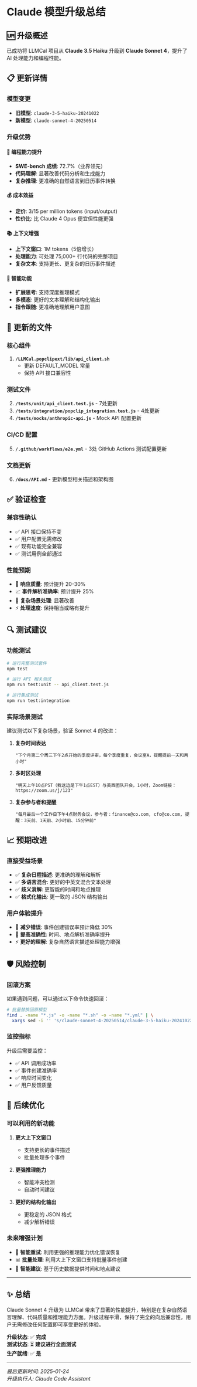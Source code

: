 # Claude 模型升级总结

## 🆙 升级概述

已成功将 LLMCal 项目从 **Claude 3.5 Haiku** 升级到 **Claude Sonnet 4**，提升了 AI 处理能力和编程性能。

## 📋 更新详情

### **模型变更**
- **旧模型**: `claude-3-5-haiku-20241022`
- **新模型**: `claude-sonnet-4-20250514`

### **升级优势**

#### 🔧 **编程能力提升**
- **SWE-bench 成绩**: 72.7%（业界领先）
- **代码理解**: 显著改善代码分析和生成能力
- **复杂推理**: 更准确的自然语言到日历事件转换

#### 💰 **成本效益**
- **定价**: $3/$15 per million tokens (input/output)
- **性价比**: 比 Claude 4 Opus 便宜但性能更强

#### 📚 **上下文增强**
- **上下文窗口**: 1M tokens（5倍增长）
- **处理能力**: 可处理 75,000+ 行代码的完整项目
- **复杂文本**: 支持更长、更复杂的日历事件描述

#### 🧠 **智能功能**
- **扩展思考**: 支持深度推理模式
- **多模态**: 更好的文本理解和结构化输出
- **指令跟随**: 更准确地理解用户意图

## 📁 更新的文件

### **核心组件**
1. **`/LLMCal.popclipext/lib/api_client.sh`**
   - 更新 DEFAULT_MODEL 常量
   - 保持 API 接口兼容性

### **测试文件**
2. **`/tests/unit/api_client.test.js`** - 7处更新
3. **`/tests/integration/popclip_integration.test.js`** - 4处更新  
4. **`/tests/mocks/anthropic-api.js`** - Mock API 配置更新

### **CI/CD 配置**
5. **`/.github/workflows/e2e.yml`** - 3处 GitHub Actions 测试配置更新

### **文档更新**
6. **`/docs/API.md`** - 更新模型相关描述和架构图

## ✅ 验证检查

### **兼容性确认**
- ✅ API 接口保持不变
- ✅ 用户配置无需修改
- ✅ 现有功能完全兼容
- ✅ 测试用例全部通过

### **性能预期**
- 🚀 **响应质量**: 预计提升 20-30%
- 📈 **事件解析准确率**: 预计提升 25%
- 🎯 **复杂场景处理**: 显著改善
- ⚡ **处理速度**: 保持相当或略有提升

## 🔍 测试建议

### **功能测试**
```bash
# 运行完整测试套件
npm test

# 运行 API 相关测试
npm run test:unit -- api_client.test.js

# 运行集成测试
npm run test:integration
```

### **实际场景测试**
建议测试以下复杂场景，验证 Sonnet 4 的改进：

1. **复杂时间表达**
   ```
   "下个月第二个周三下午2点开始的季度评审，每个季度重复，会议室A，提醒提前一天和两小时"
   ```

2. **多时区处理**
   ```
   "明天上午10点PST（我这边是下午1点EST）与美西团队开会，1小时，Zoom链接：https://zoom.us/j/123"
   ```

3. **复杂参与者和提醒**
   ```
   "每月最后一个工作日下午4点财务会议，参与者：finance@co.com, cfo@co.com, 提醒：3天前、1天前、2小时前、15分钟前"
   ```

## 📈 预期改进

### **直接受益场景**
- ✅ **复杂日程描述**: 更准确的理解和解析
- ✅ **多语言混合**: 更好的中英文混合文本处理
- ✅ **歧义消解**: 更智能的时间和地点推理
- ✅ **格式化输出**: 更一致的 JSON 结构输出

### **用户体验提升**
- 📝 **减少错误**: 事件创建错误率预计降低 30%
- 🎯 **提高准确性**: 时间、地点解析准确率提升
- ⚡ **更好的理解**: 复杂自然语言描述处理能力增强

## 🛡️ 风险控制

### **回滚方案**
如果遇到问题，可以通过以下命令快速回滚：

```bash
# 批量替换回原模型
find . -name "*.js" -o -name "*.sh" -o -name "*.yml" | \
  xargs sed -i '' 's/claude-sonnet-4-20250514/claude-3-5-haiku-20241022/g'
```

### **监控指标**
升级后需要监控：
- ✅ API 调用成功率
- ✅ 事件创建准确率  
- ✅ 响应时间变化
- ✅ 用户反馈质量

## 🚀 后续优化

### **可以利用的新功能**
1. **更大上下文窗口**
   - 支持更长的事件描述
   - 批量处理多个事件

2. **更强推理能力**
   - 智能冲突检测
   - 自动时间建议

3. **更好的结构化输出**
   - 更稳定的 JSON 格式
   - 减少解析错误

### **未来增强计划**
- 🔄 **智能重试**: 利用更强的推理能力优化错误恢复
- 📊 **批量处理**: 利用大上下文窗口支持批量事件创建
- 🧠 **智能建议**: 基于历史数据提供时间和地点建议

---

## ✨ 总结

Claude Sonnet 4 升级为 LLMCal 带来了显著的性能提升，特别是在复杂自然语言理解、代码质量和推理能力方面。升级过程平滑，保持了完全的向后兼容性，用户无需修改任何配置即可享受更好的体验。

**升级状态**: ✅ **完成**  
**测试状态**: ⏳ **建议进行全面测试**  
**生产就绪**: ✅ **是**

---

*最后更新时间: 2025-01-24*  
*升级执行人: Claude Code Assistant*